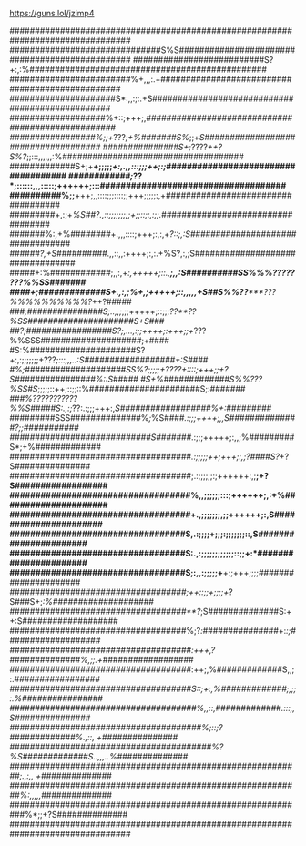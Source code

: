 https://guns.lol/jzimp4





################################################################################
##############################S%S###############################################
##########################S?+:,:%###############################################
########################%+,,,:.+################################################
#####################S*:,,:;:.+S################################################
###################%+::;+++;,*##################################################
#################%;;+*???*;+%#######S%*;;+*S####################################
###############S+;*????*++?S%?*;;:::,,,,,,:%####################################
#############S+;+**+;;;;;*+:,.,,:::;;;++;:;*####################################
############*;*??*;::::::,,,:::::;++++++;:::####################################
##########%;;**+++;,,::::;;;::::;;+++;;;;;:,+###################################
#########+,:;+*%S##?.,::;;;;;;;;;+;;::;:,:;;.*##################################
#######%:,+%########+.,,,::::;+++;:,:,+*?::;,:S#################################
######?,+S##########*.,,::,,:++++;:,:.+%S?,:,;S#################################
#####+:%############;,,:,+*:,+++++;::.,**;,,:S##########SS%%%????????%%SS#######
####+;#############S+.,:,;%+,;+++++;::,,,,,+S##S%%??*****???%%%%%%%%%%?*++?#####
###*;###############S;..,,;*,;;+++++;::;;;*??**??%SS#####################S+*S###
##?;#################S?;,...,:;;++++;:++*+;;+*???%%SSS####################;+####
#S:%#####################S?+:,:;;;;;;;+???*;:::,,,..:*S##################+:S####
#%;####################SS%?****;;;;;+????+::::;+++;;+?S################%::S#####
#S*+%#############S%%???%SS#S*;;;;;::++;::;;::%######################S;:*#######
###%***???????????%%S#####S*:.,:;*??:.:;;;+++:,*S##################%+:*#########
#########SSS##############%*;*%S####*.:;;;++++;,,*S##############?;;*###########
############################S#######*.:;;;+++++;:,,;%#########S*;+%#############
####################################*.:;;;;;++;+++;:,;?####S?*+?S###############
####################################;.:;;;;;;:;++++++:,;**;+?S##################
###################################%,,;;;;;;:::;++++++;,:+%#####################
###################################+.,;;;;;;;,;;++++++;:,S######################
##################################S,.:;;;;+;;;:;;;;;;;::,S######################
##################################S:.,:;;;;;;;;;;;;::;;+:*######################
##################################S;:,,:;;;;;+**+;;+++;;;;*#####################
###################################;++::;;+;;;;+*?S###S+;*:%####################
###################################**?*;S##############S:++:S###################
###################################%;?*:*###############+:*:;###################
####################################:+++,?##############%,;;.+##################
####################################*:++;,%#############S,,;:.*#################
####################################S::;+:,%#############;,;;:.%################
#####################################%,,::,*#############*.:::,,S###############
######################################%;::;?#############%.,::, +###############
########################################%?%S#############S..,,,..%##############
##########################################################;.,:,, +##############
##########################################################%:,,,,,*##############
###########################################################%*;;+?S##############
################################################################################
